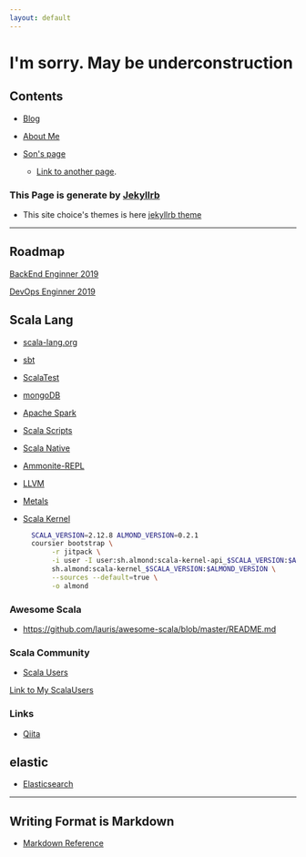 ```yaml
---
layout: default
---
```


# I'm sorry. May be underconstruction 


## Contents

* [Blog](/blog)
* [About Me](/about.html)

* [Son's page](https://kumasora.github.io/ "kumasora is my son")


  * [Link to another page](./another-page.html).
### This Page is generate by [Jekyllrb](https://jekyllrb.com)

* This site choice's  themes is here [jekyllrb theme](https://github.com/mattvh/jekyllthemes/)

--- 

## Roadmap

[BackEnd Enginner 2019](https://github.com/kamranahmedse/developer-roadmap/blob/master/images/backend.png)


[DevOps Enginner 2019](https://github.com/kamranahmedse/developer-roadmap/blob/master/images/devops.png)


## Scala Lang
- [scala-lang.org](https://www.scala-lang.org/)
- [sbt](https://www.scala-sbt.org/)
- [ScalaTest](http://www.scalatest.org)
- [mongoDB](http://mongodb.github.io/mongo-scala-driver/)
- [Apache Spark](http://spark.apache.org/)
- [Scala Scripts](http://ammonite.io/)
- [Scala Native](http://www.scala-native.org/)
- [Ammonite-REPL](http://ammonite.io/)
- [LLVM](http://llvm.org/)
- [Metals](https://scalameta.org/metals/)
- [Scala Kernel](https://almond.sh/docs/intro)

  ```sh
    SCALA_VERSION=2.12.8 ALMOND_VERSION=0.2.1
    coursier bootstrap \
         -r jitpack \
         -i user -I user:sh.almond:scala-kernel-api_$SCALA_VERSION:$ALMOND_VERSION \
         sh.almond:scala-kernel_$SCALA_VERSION:$ALMOND_VERSION \
         --sources --default=true \
         -o almond
  ```

### Awesome Scala
* <https://github.com/lauris/awesome-scala/blob/master/README.md>

### Scala Community
* [Scala Users](https://users.scala-lang.org/top)


<div>
<a target="_blank" href="https://users.scala-lang.org/u/friendbear">Link to My ScalaUsers</a>
</div>

### Links
* [Qiita](https://qiita.com/tags/scala)


## elastic
- [Elasticsearch](https://www.elastic.co/)

---

## Writing Format is Markdown

* [Markdown Reference](./markdown_reference.html)
